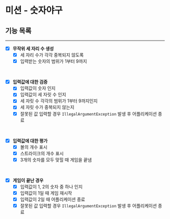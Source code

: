 # 미션 - 숫자야구

## 기능 목록

---

- [x] **무작위 세 자리 수 생성**
    - [x] 세 자리 수가 각각 중복되지 않도록
    - [x] 입력받는 숫자의 범위가 1부터 9까지

<br/>

- [x] **입력값에 대한 검증**
    - [x] 입력값이 숫자 인지
    - [x] 입력값이 세 자릿 수 인지
    - [x] 세 자릿 수 각각의 범위가 1부터 9까지인지
    - [x] 세 자릿 수가 중복되지 않는지
    - [x] 잘못된 값 입력할 경우 `IllegalArgumentException` 발생 후 어플리케이션 종료

<br/>

- [x] **입력값에 대한 평가**
    - [x] 볼의 개수 표시
    - [x] 스트라이크의 개수 표시
    - [x] 3개의 숫자를 모두 맞힐 때 게임을 끝냄

<br/>

- [x] **게임이 끝난 경우**
    - [x] 입력값이 1, 2의 숫자 중 하나 인지
    - [x] 입력값이 1일 때 게임 재시작
    - [x] 입력값이 2일 때 어플리케이션 종료
    - [x] 잘못된 값 입력할 경우 `IllegalArgumentException` 발생 후 어플리케이션 종료